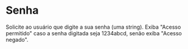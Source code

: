 # Senha
Solicite ao usuário que digite a sua senha (uma string). Exiba "Acesso permitido" caso a senha digitada seja 1234abcd, senão exiba "Acesso negado".
